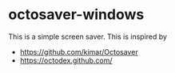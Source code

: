 # octosaver-windows

This is a simple screen saver.
This is inspired by
- <https://github.com/kimar/Octosaver>
- <https://octodex.github.com/>
